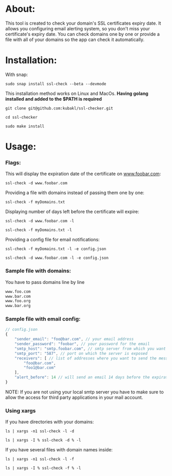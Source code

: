<h1>About:</h1>
This tool is created to check your domain's SSL certificates expiry date. It allows you configuring email alerting system, so you don't miss your certificate's expiry date. You can check domains one by one or provide a file with all of your domains so the app can check it automatically.
<h1>Installation:</h1>

With snap:
```shell
sudo snap install ssl-check --beta --devmode
```
This installation method works on Linux and MacOs. **Having golang installed and added to the $PATH is required**
```shell
git clone git@github.com:kubakl/ssl-checker.git
```
```shell
cd ssl-checker
```
```shell
sudo make install
```
<h1>Usage:</h1>
<h3>Flags:</h3>

This will display the expiration date of the certificate on www.foobar.com:
```shell
ssl-check -d www.foobar.com
```
Providing a file with domains instead of passing them one by one:
```shell
ssl-check -f myDomains.txt 
```
Displaying number of days left before the certificate will expire:
```shell
ssl-check -d www.foobar.com -l
```
```shell
ssl-check -f myDomains.txt -l
```
Providing a config file for email notifications:
```shell
ssl-check -f myDomains.txt -l -e config.json
```
```shell
ssl-check -d www.foobar.com -l -e config.json
```
<h3>Sample file with domains:</h3>

You have to pass domains line by line
```txt
www.foo.com
www.bar.com
www.foo.org
www.bar.org
```
<h3>Sample file with email config:</h3>

```js
// config.json
{
	"sender_email": "foo@bar.com", // your email address
	"sender_password": "foobar", // your password for the email
	"smtp_host": "smtp.foobar.com", // smtp server from which you want to send the message
	"smtp_port": "587", // port on which the server is exposed
	"receivers": [ // list of addresses where you want to send the message
		"foo@bar.com", 
		"foo1@bar.com"
	],
	"alert_before": 14 // will send an email 14 days before the expiration
} 
```
NOTE: If you are not using your local smtp server you have to make sure to allow the access for third party applications in your mail account.
<h3>Using xargs</h3>

If you have directories with your domains:
```shell
ls | xargs -n1 ssl-check -l -d
```
```shell
ls | xargs -I % ssl-check -d % -l
```
If you have several files with domain names inside:
```shell
ls | xargs -n1 ssl-check -l -f
```
```shell
ls | xargs -I % ssl-check -f % -l
```

